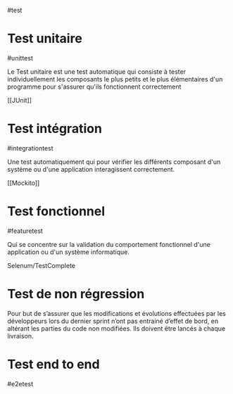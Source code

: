 #test

# Test unitaire
#unittest 

Le Test unitaire est une test automatique qui consiste à tester individuellement les composants le plus petits et le plus élémentaires d'un programme pour s'assurer qu'ils fonctionnent correctement

[[JUnit]]
# Test intégration
#integrationtest

Une test automatiquement qui pour vérifier les différents composant d'un système ou d'une application interagissent correctement.

[[Mockito]]

# Test fonctionnel
#featuretest

Qui se concentre sur la validation du comportement fonctionnel d'une application ou d'un système informatique.

Selenum/TestComplete

# Test de non régression

Pour but de s’assurer que les modifications et évolutions effectuées par les développeurs lors du dernier sprint n’ont pas entrainé d’effet de bord, en altérant les parties du code non modifiées. Ils doivent être lancés à chaque livraison.

# Test end to end
#e2etest

